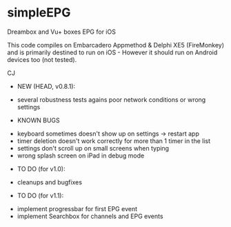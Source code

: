 simpleEPG
=========

Dreambox and Vu+ boxes EPG for iOS

This code compiles on Embarcadero Appmethod & Delphi XE5 (FireMonkey) and is primarily destined to run on iOS -
However it should run on Android devices too (not tested).

CJ

- NEW (HEAD, v0.8.1):

* several robustness tests agains poor network conditions or wrong settings

- KNOWN BUGS

* keyboard sometimes doesn't show up on settings -> restart app
* timer deletion doesn't work correctly for more than 1 timer in the list
* settings don't scroll up on small screens when typing
* wrong splash screen on iPad in debug mode

- TO DO (for v1.0):

* cleanups and bugfixes

- TO DO (for v1.1):

* implement progressbar for first EPG event
* implement Searchbox for channels and EPG events


